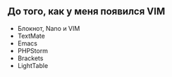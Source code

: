 ## До того, как у меня появился VIM

- Блокнот, Nano и VIM
- TextMate
- Emacs
- PHPStorm
- Brackets
- LightTable
